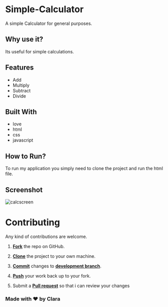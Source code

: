 # Simple-Calculator

A simple Calculator for general purposes.

## Why use it?

Its useful for simple calculations.

## Features

* Add
* Multiply
* Subtract
* Divide

## Built With

* love
* html
* css
* javascript

## How to Run?

To run my application you simply need to clone the project and run the html file.

## Screenshot

![calcscreen](https://github.com/Clara-Pacheco/simple-calculator/blob/main/SECAO%208%20-JAVASCRIPT/APP_CALCULADORA/img/Calculadora%20-%20Google%20Chrome%2008_11_2022%2016_17_39.png)

<!-- Issues
==========

* Internet Explorer you need to allow all the scripts to run.
* Not working in Mozilla.
* Feel free to submit more issues and enhancement requests. -->

Contributing
==========
Any kind of contributions are welcome.

1. <a href='https://help.github.com/articles/fork-a-repo/'>**Fork**</a> the repo on GitHub.

2. <a href='https://help.github.com/articles/cloning-a-repository/'>**Clone**</a> the project to your own machine.

3. <a href='https://git-scm.com/book/en/v2/Git-Basics-Recording-Changes-to-the-Repository'>**Commit**</a> changes to <a href='https://git-scm.com/book/en/v2/Git-Branching-Branches-in-a-Nutshell'>**development branch**</a>.

4. <a href='https://help.github.com/articles/pushing-to-a-remote/'>**Push**</a> your work back up to your fork.

5. Submit a <a href='https://help.github.com/articles/about-pull-requests/'>**Pull request**</a> so that i can review your changes

### Made with ❤️ by Clara
